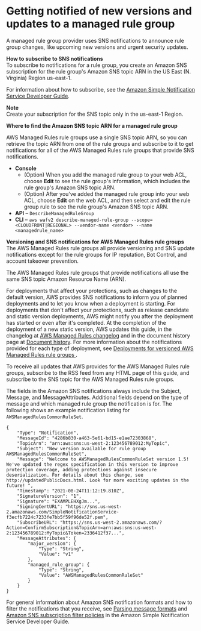 # Getting notified of new versions and updates to a managed rule group<a name="waf-using-managed-rule-groups-sns-topic"></a>

A managed rule group provider uses SNS notifications to announce rule group changes, like upcoming new versions and urgent security updates\. 

**How to subscribe to SNS notifications**  
To subscribe to notifications for a rule group, you create an Amazon SNS subscription for the rule group's Amazon SNS topic ARN in the US East \(N\. Virginia\) Region us\-east\-1\. 

For information about how to subscribe, see the [Amazon Simple Notification Service Developer Guide](https://docs.aws.amazon.com/sns/latest/dg/)\. 

**Note**  
Create your subscription for the SNS topic only in the us\-east\-1 Region\.

**Where to find the Amazon SNS topic ARN for a managed rule group**

AWS Managed Rules rule groups use a single SNS topic ARN, so you can retrieve the topic ARN from one of the rule groups and subscribe to it to get notifications for all of the AWS Managed Rules rule groups that provide SNS notifications\. 
+ **Console** 
  + \(Option\) When you add the managed rule group to your web ACL, choose **Edit** to see the rule group's information, which includes the rule group's Amazon SNS topic ARN\. 
  + \(Option\) After you've added the managed rule group into your web ACL, choose **Edit** on the web ACL, and then select and edit the rule group rule to see the rule group's Amazon SNS topic ARN\. 
+ **API** – `DescribeManagedRuleGroup`
+ **CLI** – `aws wafv2 describe-managed-rule-group --scope=<CLOUDFRONT|REGIONAL> --vendor-name <vendor> --name <managedrule_name>`

**Versioning and SNS notifications for AWS Managed Rules rule groups**  
The AWS Managed Rules rule groups all provide versioning and SNS update notifications except for the rule groups for IP reputation, Bot Control, and account takeover prevention\. 

The AWS Managed Rules rule groups that provide notifications all use the same SNS topic Amazon Resource Name \(ARN\)\.

For deployments that affect your protections, such as changes to the default version, AWS provides SNS notifications to inform you of planned deployments and to let you know when a deployment is starting\. For deployments that don't affect your protections, such as release candidate and static version deployments, AWS might notify you after the deployment has started or even after it's completed\. At the completion of the deployment of a new static version, AWS updates this guide, in the changelog at [AWS Managed Rules changelog](aws-managed-rule-groups-changelog.md) and in the document history page at [Document history](doc-history.md)\. For more information about the notifications provided for each type of deployment, see [Deployments for versioned AWS Managed Rules rule groups ](waf-managed-rule-groups-deployments.md)\.

To receive all updates that AWS provides for the AWS Managed Rules rule groups, subscribe to the RSS feed from any HTML page of this guide, and subscribe to the SNS topic for the AWS Managed Rules rule groups\. 

The fields in the Amazon SNS notifications always include the Subject, Message, and MessageAttributes\. Additional fields depend on the type of message and which managed rule group the notification is for\. The following shows an example notification listing for `AWSManagedRulesCommonRuleSet`\.

```
{
    "Type": "Notification",
    "MessageId": "4286b830-a463-5e61-bd15-e1ae72303868",
    "TopicArn": "arn:aws:sns:us-west-2:123456789012:MyTopic",
    "Subject": "New version available for rule group AWSManagedRulesCommonRuleSet",
    "Message": "Welcome to AWSManagedRulesCommonRuleSet version 1.5! We've updated the regex specification in this version to improve protection coverage, adding protections against insecure deserialization. For details about this change, see http://updatedPublicDocs.html. Look for more exciting updates in the future! ",
    "Timestamp": "2021-08-24T11:12:19.810Z",
    "SignatureVersion": "1",
    "Signature": "EXAMPLEHXgJm...",
    "SigningCertURL": "https://sns.us-west-2.amazonaws.com/SimpleNotificationService-f3ecfb7224c7233fe7bb5f59f96de52f.pem",
    "SubscribeURL": "https://sns.us-west-2.amazonaws.com/?Action=ConfirmSubscription&TopicArn=arn:aws:sns:us-west-2:123456789012:MyTopic&Token=2336412f37...",
    "MessageAttributes": {
        "major_version": {
            "Type": "String",
            "Value": "v1"
        },
        "managed_rule_group": {
            "Type": "String",
            "Value": "AWSManagedRulesCommonRuleSet"
        }
    }
}
```

For general information about Amazon SNS notification formats and how to filter the notifications that you receive, see [Parsing message formats](https://docs.aws.amazon.com/sns/latest/dg/sns-message-and-json-formats.html) and [Amazon SNS subscription filter policies](https://docs.aws.amazon.com/sns/latest/dg/sns-subscription-filter-policies.html) in the Amazon Simple Notification Service Developer Guide\. 